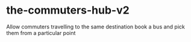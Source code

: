 # the-commuters-hub-v2
Allow commuters travelling to the same destination book a bus and pick them from a particular point
